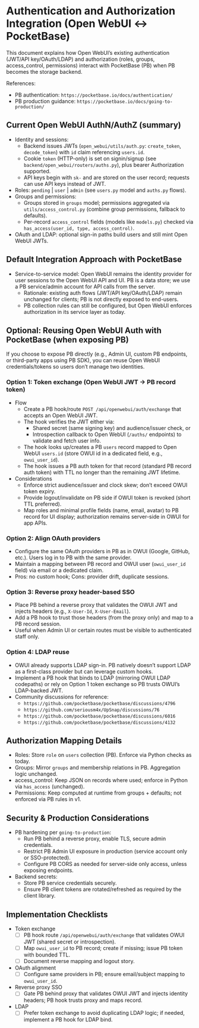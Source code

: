 # Authentication and Authorization Integration (Open WebUI ↔ PocketBase)

This document explains how Open WebUI’s existing authentication (JWT/API key/OAuth/LDAP) and authorization (roles, groups, access_control, permissions) interact with PocketBase (PB) when PB becomes the storage backend.

References:
- PB authentication: `https://pocketbase.io/docs/authentication/`
- PB production guidance: `https://pocketbase.io/docs/going-to-production/`

## Current Open WebUI AuthN/AuthZ (summary)
- Identity and sessions:
  - Backend issues JWTs (`open_webui/utils/auth.py`: `create_token`, `decode_token`) with `id` claim referencing `users.id`.
  - Cookie `token` (HTTP-only) is set on signin/signup (see `backend/open_webui/routers/auths.py`), plus bearer Authorization supported.
  - API keys begin with `sk-` and are stored on the user record; requests can use API keys instead of JWT.
- Roles: `pending` | `user` | `admin` (see `users.py` model and `auths.py` flows).
- Groups and permissions:
  - Groups stored in `groups` model; permissions aggregated via `utils/access_control.py` (combine group permissions, fallback to defaults).
  - Per-record `access_control` fields (models like `models.py`) checked via `has_access(user_id, type, access_control)`.
- OAuth and LDAP: optional sign-in paths build users and still mint Open WebUI JWTs.

## Default Integration Approach with PocketBase
- Service-to-service model: Open WebUI remains the identity provider for user sessions to the Open WebUI API and UI. PB is a data store; we use a PB service/admin account for API calls from the server.
  - Rationale: existing auth flows (JWT/API key/OAuth/LDAP) remain unchanged for clients; PB is not directly exposed to end-users.
  - PB collection rules can still be configured, but Open WebUI enforces authorization in its service layer as today.

## Optional: Reusing Open WebUI Auth with PocketBase (when exposing PB)
If you choose to expose PB directly (e.g., Admin UI, custom PB endpoints, or third-party apps using PB SDK), you can reuse Open WebUI credentials/tokens so users don’t manage two identities.

### Option 1: Token exchange (Open WebUI JWT → PB record token)
- Flow
  - Create a PB hook/route `POST /api/openwebui/auth/exchange` that accepts an Open WebUI JWT.
  - The hook verifies the JWT either via:
    - Shared secret (same signing key) and audience/issuer check, or
    - Introspection callback to Open WebUI (`/auths/` endpoints) to validate and fetch user info.
  - The hook looks up/creates a PB `users` record mapped to Open WebUI `users.id` (store OWUI id in a dedicated field, e.g., `owui_user_id`).
  - The hook issues a PB auth token for that record (standard PB record auth token) with TTL no longer than the remaining JWT lifetime.
- Considerations
  - Enforce strict audience/issuer and clock skew; don’t exceed OWUI token expiry.
  - Provide logout/invalidate on PB side if OWUI token is revoked (short TTL preferred).
  - Map roles and minimal profile fields (name, email, avatar) to PB record for UI display; authorization remains server-side in OWUI for app APIs.

### Option 2: Align OAuth providers
- Configure the same OAuth providers in PB as in OWUI (Google, GitHub, etc.). Users log in to PB with the same provider.
- Maintain a mapping between PB record and OWUI user (`owui_user_id` field) via email or a dedicated claim.
- Pros: no custom hook; Cons: provider drift, duplicate sessions.

### Option 3: Reverse proxy header-based SSO
- Place PB behind a reverse proxy that validates the OWUI JWT and injects headers (e.g., `X-User-Id`, `X-User-Email`).
- Add a PB hook to trust those headers (from the proxy only) and map to a PB record session.
- Useful when Admin UI or certain routes must be visible to authenticated staff only.

### Option 4: LDAP reuse
- OWUI already supports LDAP sign-in. PB natively doesn’t support LDAP as a first-class provider but can leverage custom hooks.
- Implement a PB hook that binds to LDAP (mirroring OWUI LDAP codepaths) or rely on Option 1 token exchange so PB trusts OWUI’s LDAP-backed JWT.
- Community discussions for reference:
  - `https://github.com/pocketbase/pocketbase/discussions/4796`
  - `https://github.com/seriousm4x/UpSnap/discussions/76`
  - `https://github.com/pocketbase/pocketbase/discussions/6016`
  - `https://github.com/pocketbase/pocketbase/discussions/4132`

## Authorization Mapping Details
- Roles: Store `role` on `users` collection (PB). Enforce via Python checks as today.
- Groups: Mirror `groups` and membership relations in PB. Aggregation logic unchanged.
- access_control: Keep JSON on records where used; enforce in Python via `has_access` (unchanged).
- Permissions: Keep computed at runtime from groups + defaults; not enforced via PB rules in v1.

## Security & Production Considerations
- PB hardening per `going-to-production`:
  - Run PB behind a reverse proxy, enable TLS, secure admin credentials.
  - Restrict PB Admin UI exposure in production (service account only or SSO-protected).
  - Configure PB CORS as needed for server-side only access, unless exposing endpoints.
- Backend secrets:
  - Store PB service credentials securely.
  - Ensure PB client tokens are rotated/refreshed as required by the client library.

## Implementation Checklists
- Token exchange
  - [ ] PB hook route `/api/openwebui/auth/exchange` that validates OWUI JWT (shared secret or introspection).
  - [ ] Map `owui_user_id` to PB record; create if missing; issue PB token with bounded TTL.
  - [ ] Document reverse mapping and logout story.
- OAuth alignment
  - [ ] Configure same providers in PB; ensure email/subject mapping to `owui_user_id`.
- Reverse proxy SSO
  - [ ] Gate PB behind proxy that validates OWUI JWT and injects identity headers; PB hook trusts proxy and maps record.
- LDAP
  - [ ] Prefer token exchange to avoid duplicating LDAP logic; if needed, implement a PB hook for LDAP bind.